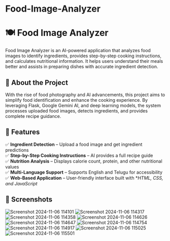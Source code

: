 # Food-Image-Analyzer
# 🍽️ Food Image Analyzer
Food Image Analyzer is an AI-powered application that analyzes food images to identify ingredients, provides step-by-step cooking instructions, and calculates nutritional information. It helps users understand their meals better and assists in preparing dishes with accurate ingredient detection.

## 📌 About the Project
With the rise of food photography and AI advancements, this project aims to simplify food identification and enhance the cooking experience. By leveraging Flask, Google Gemini AI, and deep learning models, the system processes uploaded food images, detects ingredients, and provides complete recipe guidance.

## 🌟 Features
✅ **Ingredient Detection** – Upload a food image and get ingredient predictions  
✅ **Step-by-Step Cooking Instructions** – AI provides a full recipe guide  
✅ **Nutrition Analysis** – Displays calorie count, protein, and other nutritional values  
✅ **Multi-Language Support** – Supports English and Telugu for accessibility  
✅ **Web-Based Application** – User-friendly interface built with **HTML, CSS, and JavaScript*

## 📸 Screenshots

![Screenshot 2024-11-06 114101](https://github.com/user-attachments/assets/a94e0e45-2d10-4fff-962f-16af36f9e2c9)
![Screenshot 2024-11-06 114317](https://github.com/user-attachments/assets/14c47338-31c3-407e-84b9-878b5a1794b0)
![Screenshot 2024-11-06 114358](https://github.com/user-attachments/assets/364563b5-f108-49af-88c0-5de156ad52da)
![Screenshot 2024-11-06 114626](https://github.com/user-attachments/assets/59fd843c-4f1f-4b48-a053-18e092ec7a3e)
![Screenshot 2024-11-06 114647](https://github.com/user-attachments/assets/41434950-050f-4b15-8786-b3e880cae440)
![Screenshot 2024-11-06 114754](https://github.com/user-attachments/assets/4bd00b7b-4bfc-43fd-bb53-e167b545a998)
![Screenshot 2024-11-06 114917](https://github.com/user-attachments/assets/6834a8da-4c5e-4958-8118-bde50d6413a5)
![Screenshot 2024-11-06 115025](https://github.com/user-attachments/assets/8340ef40-32a8-434e-809f-8e85ac90b408)
![Screenshot 2024-11-06 115501](https://github.com/user-attachments/assets/c97875f0-e818-4370-9b38-31a87381e931)
